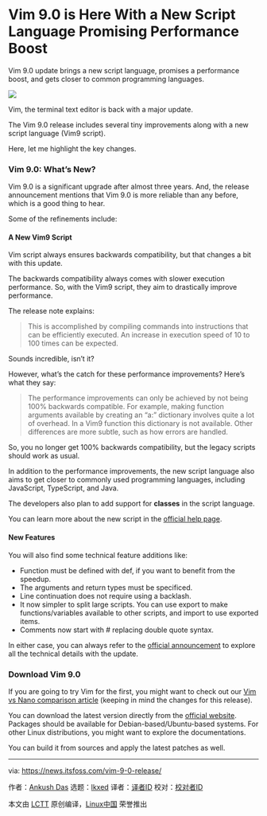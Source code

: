 [#]: subject: "Vim 9.0 is Here With a New Script Language Promising Performance Boost"
[#]: via: "https://news.itsfoss.com/vim-9-0-release/"
[#]: author: "Ankush Das https://news.itsfoss.com/author/ankush/"
[#]: collector: "lkxed"
[#]: translator: " "
[#]: reviewer: " "
[#]: publisher: " "
[#]: url: " "

Vim 9.0 is Here With a New Script Language Promising Performance Boost
======
Vim 9.0 update brings a new script language, promises a performance boost, and gets closer to common programming languages.

![][1]

Vim, the terminal text editor is back with a major update.

The Vim 9.0 release includes several tiny improvements along with a new script language (Vim9 script).

Here, let me highlight the key changes.

### Vim 9.0: What’s New?

Vim 9.0 is a significant upgrade after almost three years. And, the release announcement mentions that Vim 9.0 is more reliable than any before, which is a good thing to hear.

Some of the refinements include:

#### A New Vim9 Script

Vim script always ensures backwards compatibility, but that changes a bit with this update.

The backwards compatibility always comes with slower execution performance. So, with the Vim9 script, they aim to drastically improve performance.

The release note explains:

> This is accomplished by compiling commands into instructions that can be efficiently executed. An increase in execution speed of 10 to 100 times can be expected.

Sounds incredible, isn’t it?

However, what’s the catch for these performance improvements? Here’s what they say:

> The performance improvements can only be achieved by not being 100% backwards compatible. For example, making function arguments available by creating an “a:” dictionary involves quite a lot of overhead. In a Vim9 function this dictionary is not available. Other differences are more subtle, such as how errors are handled.

So, you no longer get 100% backwards compatibility, but the legacy scripts should work as usual.

In addition to the performance improvements, the new script language also aims to get closer to commonly used programming languages, including JavaScript, TypeScript, and Java.

The developers also plan to add support for **classes** in the script language.

You can learn more about the new script in the [official help page][2].

#### New Features

You will also find some technical feature additions like:

* Function must be defined with def, if you want to benefit from the speedup.
* The arguments and return types must be specificed.
* Line continuation does not require using a backlash.
* It now simpler to split large scripts. You can use export to make functions/variables available to other scripts, and import to use exported items.
* Comments now start with # replacing double quote syntax.

In either case, you can always refer to the [official announcement][3] to explore all the technical details with the update.

### Download Vim 9.0

If you are going to try Vim for the first, you might want to check out our [Vim vs Nano comparison article][4] (keeping in mind the changes for this release).

You can download the latest version directly from the [official website][5]. Packages should be available for Debian-based/Ubuntu-based systems. For other Linux distributions, you might want to explore the documentations.

You can build it from sources and apply the latest patches as well.

--------------------------------------------------------------------------------

via: https://news.itsfoss.com/vim-9-0-release/

作者：[Ankush Das][a]
选题：[lkxed][b]
译者：[译者ID](https://github.com/译者ID)
校对：[校对者ID](https://github.com/校对者ID)

本文由 [LCTT](https://github.com/LCTT/TranslateProject) 原创编译，[Linux中国](https://linux.cn/) 荣誉推出

[a]: https://news.itsfoss.com/author/ankush/
[b]: https://github.com/lkxed
[1]: https://news.itsfoss.com/wp-content/uploads/2022/06/vim-9.0.jpg
[2]: https://vimhelp.org/vim9.txt.html
[3]: https://www.vim.org/vim90.php
[4]: https://itsfoss.com/vim-vs-nano/
[5]: https://www.vim.org/download.php
